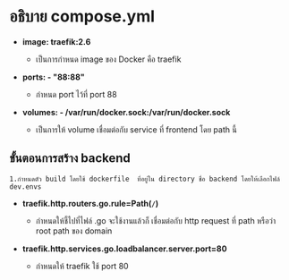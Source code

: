 # อธิบาย compose.yml

- **image: traefik:2.6**

    - เป็นการกำหนด image ของ Docker คือ traefik

- **ports: - "88:88"**
 
    - กำหนด port ไว้ที่ port 88

- **volumes: - /var/run/docker.sock:/var/run/docker.sock**

    - เป็นการให้ volume เชื่อมต่อกับ service ที่ frontend โดย path นี้

## ขั้นตอนการสร้าง backend

    1.กำหนดตัว build โดยใช้ dockerfile  ที่อยู่ใน directory ชื่อ backend โดยให้เลือกไฟล์ dev.envs
    
- **traefik.http.routers.go.rule=Path(`/`)**

    - กำหนดให้ชี้ไปที่ไฟล์ .go จะใช้งานแล้วก็ เชื่อมต่อกับ http request ที่ path หรือว่า root path ของ domain

- **traefik.http.services.go.loadbalancer.server.port=80**

    - กำหนดให้ traefik ใช้ port 80


